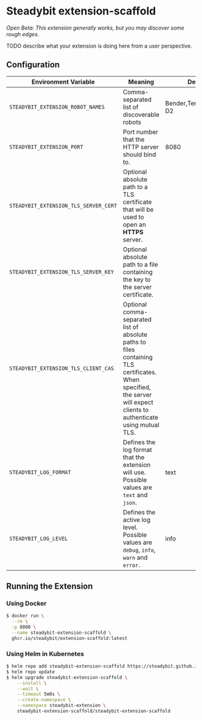 # Steadybit extension-scaffold

*Open Beta: This extension generally works, but you may discover some rough edges.*

TODO describe what your extension is doing here from a user perspective.

## Configuration

| Environment Variable                  | Meaning                                                                                                                                                                | Default                 |
|---------------------------------------|------------------------------------------------------------------------------------------------------------------------------------------------------------------------|-------------------------|
| `STEADYBIT_EXTENSION_ROBOT_NAMES`     | Comma-separated list of discoverable robots                                                                                                                            | Bender,Terminator,R2-D2 |
| `STEADYBIT_EXTENSION_PORT`            | Port number that the HTTP server should bind to.                                                                                                                       | 8080                    |
| `STEADYBIT_EXTENSION_TLS_SERVER_CERT` | Optional absolute path to a TLS certificate that will be used to open an **HTTPS** server.                                                                             |                         |
| `STEADYBIT_EXTENSION_TLS_SERVER_KEY`  | Optional absolute path to a file containing the key to the server certificate.                                                                                         |                         |
| `STEADYBIT_EXTENSION_TLS_CLIENT_CAS`  | Optional comma-separated list of absolute paths to files containing TLS certificates. When specified, the server will expect clients to authenticate using mutual TLS. |                         |
| `STEADYBIT_LOG_FORMAT`                | Defines the log format that the extension will use. Possible values are `text` and `json`.                                                                             | text                    |
| `STEADYBIT_LOG_LEVEL`                 | Defines the active log level. Possible values are `debug`, `info`, `warn` and `error`.                                                                                 | info                    |

## Running the Extension

### Using Docker

```sh
$ docker run \
  --rm \
  -p 8080 \
  --name steadybit-extension-scaffold \
  ghcr.io/steadybit/extension-scaffold:latest
```

### Using Helm in Kubernetes

```sh
$ helm repo add steadybit-extension-scaffold https://steadybit.github.io/extension-scaffold
$ helm repo update
$ helm upgrade steadybit-extension-scaffold \
    --install \
    --wait \
    --timeout 5m0s \
    --create-namespace \
    --namespace steadybit-extension \
    steadybit-extension-scaffold/steadybit-extension-scaffold
```
